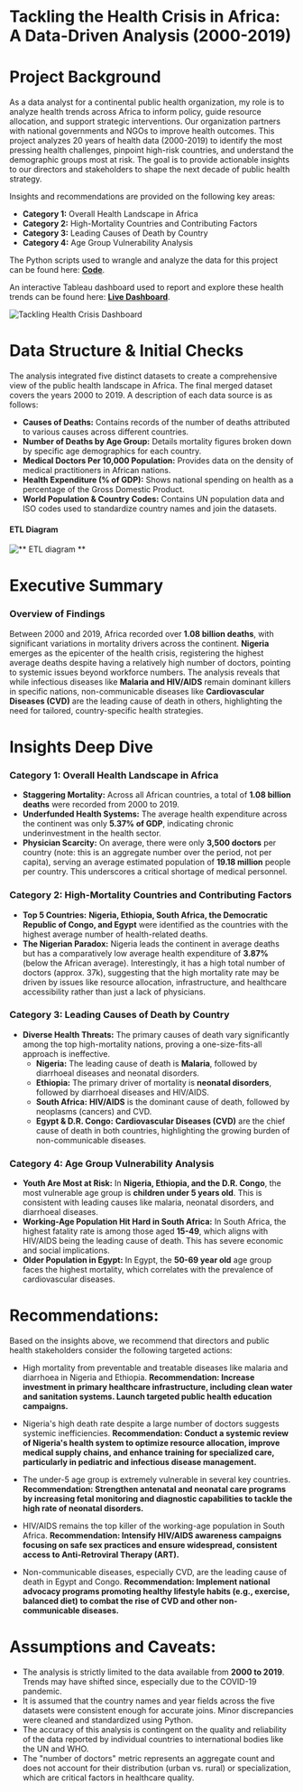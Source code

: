 # Tackling the Health Crisis in Africa: A Data-Driven Analysis (2000-2019)

# Project Background

As a data analyst for a continental public health organization, my role is to analyze health trends across Africa to inform policy, guide resource allocation, and support strategic interventions. Our organization partners with national governments and NGOs to improve health outcomes. This project analyzes 20 years of health data (2000-2019) to identify the most pressing health challenges, pinpoint high-risk countries, and understand the demographic groups most at risk. The goal is to provide actionable insights to our directors and stakeholders to shape the next decade of public health strategy.

Insights and recommendations are provided on the following key areas:

-   **Category 1:** Overall Health Landscape in Africa
-   **Category 2:** High-Mortality Countries and Contributing Factors
-   **Category 3:** Leading Causes of Death by Country
-   **Category 4:** Age Group Vulnerability Analysis

The Python scripts used to wrangle and analyze the data for this project can be found here: [**Code**](https://github.com/GeamXD/A-Case-Study-on-Tackling-the-Health-Crises-in-Africa/blob/main/wrangle%20dataset.py).

An interactive Tableau dashboard used to report and explore these health trends can be found here: [**Live Dashboard**](https://public.tableau.com/views/ACaseStudyonTacklingHealthCrisisinAfrica/TacklingHealthCrisisDashboard?:language=en-GB&publish=yes&:sid=&:redirect=auth&:display_count=n&:origin=viz_share_link).

![Tackling Health Crisis Dashboard](Tackling%20Health%20Crisis%20Dashboard.png)

# Data Structure & Initial Checks

The analysis integrated five distinct datasets to create a comprehensive view of the public health landscape in Africa. The final merged dataset covers the years 2000 to 2019. A description of each data source is as follows:

-   **Causes of Deaths:** Contains records of the number of deaths attributed to various causes across different countries.
-   **Number of Deaths by Age Group:** Details mortality figures broken down by specific age demographics for each country.
-   **Medical Doctors Per 10,000 Population:** Provides data on the density of medical practitioners in African nations.
-   **Health Expenditure (% of GDP):** Shows national spending on health as a percentage of the Gross Domestic Product.
-   **World Population & Country Codes:** Contains UN population data and ISO codes used to standardize country names and join the datasets.

#### ETL Diagram
![** ETL diagram **](dataset/etldiagram.png)


# Executive Summary

### Overview of Findings

Between 2000 and 2019, Africa recorded over **1.08 billion deaths**, with significant variations in mortality drivers across the continent. **Nigeria** emerges as the epicenter of the health crisis, registering the highest average deaths despite having a relatively high number of doctors, pointing to systemic issues beyond workforce numbers. The analysis reveals that while infectious diseases like **Malaria and HIV/AIDS** remain dominant killers in specific nations, non-communicable diseases like **Cardiovascular Diseases (CVD)** are the leading cause of death in others, highlighting the need for tailored, country-specific health strategies.

# Insights Deep Dive

### Category 1: Overall Health Landscape in Africa

-   **Staggering Mortality:** Across all African countries, a total of **1.08 billion deaths** were recorded from 2000 to 2019.
-   **Underfunded Health Systems:** The average health expenditure across the continent was only **5.37% of GDP**, indicating chronic underinvestment in the health sector.
-   **Physician Scarcity:** On average, there were only **3,500 doctors** per country (note: this is an aggregate number over the period, not per capita), serving an average estimated population of **19.18 million** people per country. This underscores a critical shortage of medical personnel.

### Category 2: High-Mortality Countries and Contributing Factors

-   **Top 5 Countries:** **Nigeria, Ethiopia, South Africa, the Democratic Republic of Congo, and Egypt** were identified as the countries with the highest average number of health-related deaths.
-   **The Nigerian Paradox:** Nigeria leads the continent in average deaths but has a comparatively low average health expenditure of **3.87%** (below the African average). Interestingly, it has a high total number of doctors (approx. 37k), suggesting that the high mortality rate may be driven by issues like resource allocation, infrastructure, and healthcare accessibility rather than just a lack of physicians.

### Category 3: Leading Causes of Death by Country

-   **Diverse Health Threats:** The primary causes of death vary significantly among the top high-mortality nations, proving a one-size-fits-all approach is ineffective.
    -   **Nigeria:** The leading cause of death is **Malaria**, followed by diarrhoeal diseases and neonatal disorders.
    -   **Ethiopia:** The primary driver of mortality is **neonatal disorders**, followed by diarrhoeal diseases and HIV/AIDS.
    -   **South Africa:** **HIV/AIDS** is the dominant cause of death, followed by neoplasms (cancers) and CVD.
    -   **Egypt & D.R. Congo:** **Cardiovascular Diseases (CVD)** are the chief cause of death in both countries, highlighting the growing burden of non-communicable diseases.

### Category 4: Age Group Vulnerability Analysis

-   **Youth Are Most at Risk:** In **Nigeria, Ethiopia, and the D.R. Congo**, the most vulnerable age group is **children under 5 years old**. This is consistent with leading causes like malaria, neonatal disorders, and diarrhoeal diseases.
-   **Working-Age Population Hit Hard in South Africa:** In South Africa, the highest fatality rate is among those aged **15-49**, which aligns with HIV/AIDS being the leading cause of death. This has severe economic and social implications.
-   **Older Population in Egypt:** In Egypt, the **50-69 year old** age group faces the highest mortality, which correlates with the prevalence of cardiovascular diseases.

# Recommendations:

Based on the insights above, we recommend that directors and public health stakeholders consider the following targeted actions:

-   High mortality from preventable and treatable diseases like malaria and diarrhoea in Nigeria and Ethiopia. **Recommendation: Increase investment in primary healthcare infrastructure, including clean water and sanitation systems. Launch targeted public health education campaigns.**

-   Nigeria's high death rate despite a large number of doctors suggests systemic inefficiencies. **Recommendation: Conduct a systemic review of Nigeria's health system to optimize resource allocation, improve medical supply chains, and enhance training for specialized care, particularly in pediatric and infectious disease management.**

-   The under-5 age group is extremely vulnerable in several key countries. **Recommendation: Strengthen antenatal and neonatal care programs by increasing fetal monitoring and diagnostic capabilities to tackle the high rate of neonatal disorders.**

-   HIV/AIDS remains the top killer of the working-age population in South Africa. **Recommendation: Intensify HIV/AIDS awareness campaigns focusing on safe sex practices and ensure widespread, consistent access to Anti-Retroviral Therapy (ART).**

-   Non-communicable diseases, especially CVD, are the leading cause of death in Egypt and Congo. **Recommendation: Implement national advocacy programs promoting healthy lifestyle habits (e.g., exercise, balanced diet) to combat the rise of CVD and other non-communicable diseases.**

# Assumptions and Caveats:

-   The analysis is strictly limited to the data available from **2000 to 2019**. Trends may have shifted since, especially due to the COVID-19 pandemic.
-   It is assumed that the country names and year fields across the five datasets were consistent enough for accurate joins. Minor discrepancies were cleaned and standardized using Python.
-   The accuracy of this analysis is contingent on the quality and reliability of the data reported by individual countries to international bodies like the UN and WHO.
-   The "number of doctors" metric represents an aggregate count and does not account for their distribution (urban vs. rural) or specialization, which are critical factors in healthcare quality.